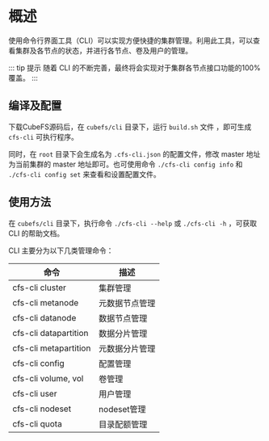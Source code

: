 # 概述

使用命令行界面工具（CLI）可以实现方便快捷的集群管理。利用此工具，可以查看集群及各节点的状态，并进行各节点、卷及用户的管理。

::: tip 提示
随着 CLI 的不断完善，最终将会实现对于集群各节点接口功能的100%覆盖。
:::

## 编译及配置

下载CubeFS源码后，在 `cubefs/cli` 目录下，运行 `build.sh` 文件
，即可生成 `cfs-cli` 可执行程序。

同时，在 `root` 目录下会生成名为 `.cfs-cli.json`
的配置文件，修改 master 地址为当前集群的 master 地址即可。也可使用命令
`./cfs-cli config info` 和 `./cfs-cli config set` 来查看和设置配置文件。

## 使用方法

在 `cubefs/cli` 目录下，执行命令 `./cfs-cli --help` 或 `./cfs-cli -h`
，可获取 CLI 的帮助文档。

CLI 主要分为以下几类管理命令：

| 命令                    | 描述         |
|-----------------------|------------|
| cfs-cli cluster       | 集群管理       |
| cfs-cli metanode      | 元数据节点管理    |
| cfs-cli datanode      | 数据节点管理     |
| cfs-cli datapartition | 数据分片管理     |
| cfs-cli metapartition | 元数据分片管理    |
| cfs-cli config        | 配置管理       |
| cfs-cli volume, vol   | 卷管理        |
| cfs-cli user          | 用户管理       |
| cfs-cli nodeset       | nodeset管理  |
| cfs-cli quota         | 目录配额管理     |